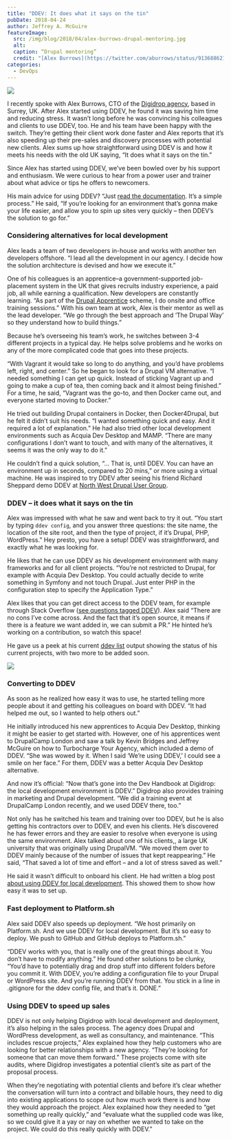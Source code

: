 ```yaml
---
title: "DDEV: It does what it says on the tin"
pubDate: 2018-04-24
author: Jeffrey A. McGuire
featureImage:
  src: /img/blog/2018/04/alex-burrows-drupal-mentoring.jpg
  alt:
  caption: “Drupal mentoring”
  credit: "[Alex Burrows](https://twitter.com/aburrows/status/913688621248630785)"
categories:
  - DevOps
---
```


![](/img/blog/2018/04/alex-burrows.jpg)

I recently spoke with Alex Burrows, CTO of the [Digidrop agency](https://digidrop.io/), based in Surrey, UK. After Alex started using DDEV, he found it was saving him time and reducing stress. It wasn’t long before he was convincing his colleagues and clients to use DDEV, too. He and his team have been happy with the switch. They’re getting their client work done faster and Alex reports that it’s also speeding up their pre-sales and discovery processes with potential new clients. Alex sums up how straightforward using DDEV is and how it meets his needs with the old UK saying, “It does what it says on the tin.”

Since Alex has started using DDEV, we’ve been bowled over by his support and enthusiasm. We were curious to hear from a power user and trainer about what advice or tips he offers to newcomers.

His main advice for using DDEV? “Just [read the documentation](https://ddev.readthedocs.io/en/latest/). It’s a simple process.” He said, “If you’re looking for an environment that’s gonna make your life easier, and allow you to spin up sites very quickly – then DDEV’s the solution to go for.”

### Considering alternatives for local development

Alex leads a team of two developers in-house and works with another ten developers offshore. “I lead all the development in our agency. I decide how the solution architecture is devised and how we execute it.”

One of his colleagues is an apprentice–a government-supported job-placement system in the UK that gives recruits industry experience, a paid job, all while earning a qualification. New developers are constantly learning. “As part of the [Drupal Apprentice](http://www.drupalapprentice.uk/) scheme, I do onsite and office training sessions.” With his own team at work, Alex is their mentor as well as the lead developer. “We go through the best approach and ‘The Drupal Way’ so they understand how to build things.”

Because he’s overseeing his team’s work, he switches between 3-4 different projects in a typical day. He helps solve problems and he works on any of the more complicated code that goes into these projects.

“With Vagrant it would take so long to do anything, and you’d have problems left, right, and center.” So he began to look for a Drupal VM alternative. “I needed something I can get up quick. Instead of sticking Vagrant up and going to make a cup of tea, then coming back and it almost being finished.” For a time, he said, “Vagrant was the go-to, and then Docker came out, and everyone started moving to Docker.”

He tried out building Drupal containers in Docker, then Docker4Drupal, but he felt it didn’t suit his needs. “I wanted something quick and easy. And it required a lot of explanation.” He had also tried other local development environments such as Acquia Dev Desktop and MAMP. “There are many configurations I don’t want to touch, and with many of the alternatives, it seems it was the only way to do it.”

He couldn’t find a quick solution, “… That is, until DDEV. You can have an environment up in seconds, compared to 20 mins,” or more using a virtual machine. He was inspired to try DDEV after seeing his friend Richard Sheppard demo DDEV at [North West Drupal User Group](https://nwdrupal.org.uk/).

### DDEV – it does what it says on the tin

Alex was impressed with what he saw and went back to try it out. “You start by typing `ddev config`, and you answer three questions: the site name, the location of the site root, and then the type of project, if it’s Drupal, PHP, WordPress.” Hey presto, you have a setup! DDEV was straightforward, and exactly what he was looking for.

He likes that he can use DDEV as his development environment with many frameworks and for all client projects. “You’re not restricted to Drupal, for example with Acquia Dev Desktop. You could actually decide to write something in Symfony and not touch Drupal. Just enter PHP in the configuration step to specify the Application Type.”

Alex likes that you can get direct access to the DDEV team, for example through Stack Overflow ([see questions tagged DDEV](https://stackoverflow.com/questions/tagged/ddev)). Alex said “There are no cons I’ve come across. And the fact that it’s open source, it means if there is a feature we want added in, we can submit a PR.” He hinted he’s working on a contribution, so watch this space!

He gave us a peek at his current [ddev list](https://ddev.readthedocs.io/en/latest/users/cli-usage/#listing-project-information) output showing the status of his current projects, with two more to be added soon.

![](/img/blog/2018/04/alex-current-ddev-list.png)

### Converting to DDEV

As soon as he realized how easy it was to use, he started telling more people about it and getting his colleagues on board with DDEV. “It had helped me out, so I wanted to help others out.”

He initially introduced his new apprentices to Acquia Dev Desktop, thinking it might be easier to get started with. However, one of his apprentices went to DrupalCamp London and saw a talk by Kevin Bridges and Jeffrey McGuire on how to Turbocharge Your Agency, which included a demo of DDEV. “She was wowed by it. When I said ‘We’re using DDEV,’ I could see a smile on her face.” For them, DDEV was a better Acquia Dev Desktop alternative.

And now it’s official: “Now that’s gone into the Dev Handbook at Digidrop: the local development environment is DDEV.” Digidrop also provides training in marketing and Drupal development. “We did a training event at DrupalCamp London recently, and we used DDEV there, too.”

Not only has he switched his team and training over too DDEV, but he is also getting his contractors over to DDEV, and even his clients. He’s discovered he has fewer errors and they are easier to resolve when everyone is using the same environment. Alex talked about one of his clients,, a large UK university that was originally using DrupalVM. “We moved them over to DDEV mainly because of the number of issues that kept reappearing.” He said, “That saved a lot of time and effort – and a lot of stress saved as well.”

He said it wasn’t difficult to onboard his client. He had written a blog post [about using DDEV for local development](https://medium.com/@aburrows/ddev-docker-aa5fbbba91a7). This showed them to show how easy it was to set up.

### Fast deployment to Platform.sh

Alex said DDEV also speeds up deployment. “We host primarily on Platform.sh. And we use DDEV for local development. But it’s so easy to deploy. We push to GitHub and GitHub deploys to Platform.sh.”

“DDEV works with you, that is really one of the great things about it. You don’t have to modify anything.” He found other solutions to be clunky, “You’d have to potentially drag and drop stuff into different folders before you commit it. With DDEV, you’re adding a configuration file to your Drupal or WordPress site. And you’re running DDEV from that. You stick in a line in .gitignore for the ddev config file, and that’s it. DONE.”

### Using DDEV to speed up sales

DDEV is not only helping Digidrop with local development and deployment, it’s also helping in the sales process. The agency does Drupal and WordPress development, as well as consultancy, and maintenance. “This includes rescue projects,” Alex explained how they help customers who are looking for better relationships with a new agency. “They’re looking for someone that can move them forward.” These projects come with site audits, where Digidrop investigates a potential client’s site as part of the proposal process.

When they’re negotiating with potential clients and before it’s clear whether the conversation will turn into a contract and billable hours, they need to dig into existing applications to scope out how much work there is and how they would approach the project. Alex explained how they needed to “get something up really quickly,” and “evaluate what the supplied code was like, so we could give it a yay or nay on whether we wanted to take on the project. We could do this really quickly with DDEV.”
